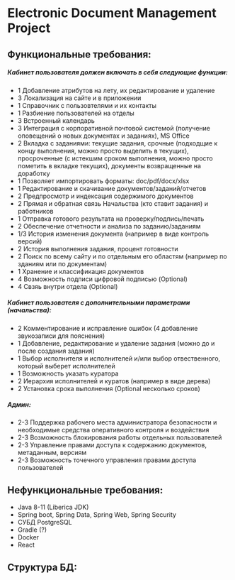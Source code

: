 # Electronic Document Management Project

## Функциональные требования:
##### Кабинет пользователя должен включать в себя следующие функции:
* 1 Добавление атрибутов на лету, их редактирование и удаление
* 3 Локализация на сайте и в приложении
* 1 Справочник с пользовтелями и их контакты
* 1 Разбиение пользователей на отделы
* 3 Встроенный календарь
* 3 Интеграция с корпоративной почтовой системой (получение оповещений о новых документах и заданиях), MS Office
* 2 Вкладка с заданиями: текущие задания, срочные (подходщие к концу выполнения, можно просто выделить в текущих),
 просроченные (с истекшим сроком выполнения, можно просто пометить в вкладке текущих), документы возвращенные на доработку
* 1 Позволяет импортировать форматы: doc/pdf/docx/xlsx
* 1 Редактирование и скачивание документов/заданий/отчетов
* 2 Предпросмотр и индексация содержимого документов
* 2 Прямая и обратная связь Начальства (кто ставит задания) и работников
* 1 Отправка готового результата на проверку/подпись/печать
* 2 Обеспечение отчетности и анализа по заданию/заданиям
* 1/3 История изменения документа (например в виде контроль версий)
* 2 История выполнения задания, процент готовности
* 2 Поиск по всему сайту и по отдельным его областям (например по зданиям или по документам)
* 1 Хранение и классификация документов
* 4 Возможность подписи цифровой подписью (Optional)
* 4 Свзяь внутри отдела (Optional)

##### Кабинет пользователя с дополнительными параметрами (начальства):
* 2 Комментирование и исправление ошибок (4 добавление звукозаписи для пояснения)
* 1 Добавление, редактирование и удаление задания (можно до и после создания задания)
* 1 Выбор исполнителя и исполнителей и/или выбор отвественного, который выберет исполнителей
* 1 Возможность указать куратора
* 2 Иерархия исполнителей и куратов (например в виде дерева)
* 2 Установка срока выполнения (Optional несколько сроков)

##### Админ:
* 2-3 Поддержка рабочего места администратора безопасности и необходимые средства оперативного контроля и воздействия
* 2-3 Возможность блокирования работы отдельных пользователей
* 2-3 Управление правами доступа к содержанию документов, метаданным, версиям
* 2-3 Возможность точечного управления правами доступа пользователей

## Нефункциональные требования:
* Java 8-11 (Liberica JDK)
* Spring boot, Spring Data, Spring Web, Spring Security
* СУБД PostgreSQL
* Gradle (?)
* Docker
* React

## Структура БД:

